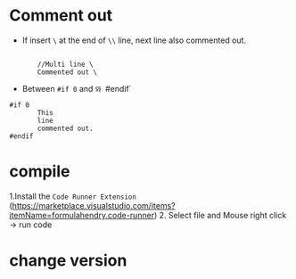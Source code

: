 # Comment out
- If insert `\` at the end of `\\` line, next line also commented out.
```

       //Multi line \
       Commented out \

```

- Between `#if 0` and `와 `#endif`
```
#if 0
       This
       line
       commented out.
#endif
```

# compile
1.Install the `Code Runner Extension` (https://marketplace.visualstudio.com/items?itemName=formulahendry.code-runner)
2. Select file and Mouse right click -> run code


# change version





